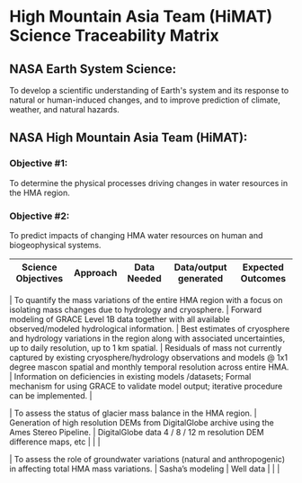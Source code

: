 # High Mountain Asia Team (HiMAT) Science Traceability Matrix

## NASA Earth System Science:

To develop a scientific understanding of Earth's system and its response to natural or human-induced changes, and to improve prediction of climate, weather, and natural hazards.

## NASA High Mountain Asia Team (HiMAT):

### Objective #1:

To determine the physical processes driving changes in water resources in the HMA region.

### Objective #2: 

To predict impacts of changing HMA water resources on human and biogeophysical systems.  



| Science Objectives | Approach | Data Needed  | Data/output generated | Expected Outcomes |
|:-------------:|:-------------:|:-------------:|:-------------:|:-------------:|


| To quantify the mass variations of the entire HMA region with a focus on isolating mass changes due to hydrology and cryosphere. | Forward modeling of GRACE Level 1B data together with all available observed/modeled hydrological information. | Best estimates of cryosphere and hydrology variations in the region along with associated uncertainties, up to daily resolution, up to 1 km spatial.	| Residuals of mass not currently captured by existing cryosphere/hydrology observations and models @ 1x1 degree mascon spatial and monthly temporal resolution across entire HMA.	| Information on deficiencies in existing models /datasets; Formal mechanism for using GRACE to validate model output; iterative procedure can be implemented. |

| To assess the status of glacier mass balance in the HMA region.	| Generation of high resolution DEMs from DigitalGlobe archive using the Ames Stereo Pipeline.	| DigitalGlobe data	4 / 8 / 12 m resolution DEM difference maps, etc | | | 

| To assess the role of groundwater variations (natural and anthropogenic) in affecting total HMA mass variations. |	Sasha’s modeling	| Well data | | |